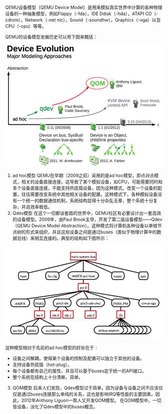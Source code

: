 QEMU设备模型（QEMU Device Model）是用来模拟真实世界中计算的各种物理设备的一种抽象模型，例如Flappy（-fda），IDE Ddisk（-hda），ATAPI CD（-cdrom），Network（-net nic），Sound（-soundhw），Graphics（-vga）以及CPU（-cpu）等等。

QEMU的设备模型发展历史可以用下图来概括：

![](/assets/qemu_device_model_hist.png)

1. ad hoc模型
   QEMU在早期（2009之前）采用的是ad hoc模型，即点对点模式，相关的设备直接连接，这导致了某个模拟设备，如CPU，可能需要同时和多个设备直接连接，不能支持热拔插设备，因为这种模式，改变一个设备的配置，往往需要改变系统中其他相关设备的配置。这种模式下，各种模拟设备没有一个统一的数据通信机制，系统结构显得十分杂乱无章，整个系统十分复杂，并且效率极低。
2. Qdev模型
   在这个一切都谈套路的世界中，QEMU社区有必要设计出一套高效的设备模型。2009年，由Paul Brook主导，开发了第二版设备模型——Qdev（QEMU Device Model Abstraction）。这种模式将计算机各种设备以单根节点树的形式来组织，并且这些设备之间是通过buses（类似于物理计算中的数据总线）来相互连接的。典型的结构如下图所示：

![](/assets/qemu_qdev.png)

这种模型相对于先前的ad hoc模型的好处在于：

* 设备之间解耦，使得某个设备的控制及配置可以独立于其他的设备。
* 支持设备热拔插（hot-plug）。
* 每个设备都有自己的属性，并且可以基于buses定于统一的API接口。
* 整个系统在结构上十分清晰、简单。


3. QOM模型
    后来人们发现，Qdev模型过于简单，因为设备与设备之间不应该仅仅是通过buses连接那么单纯的关系，这也是影响IRQ等性能的主要因素。因此，2012年Anthony Liguori一帮人又开发QOM模型。
    在QOM模型中，一切皆设备，淡化了Qdev模型中的buses概念。

